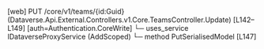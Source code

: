 [web] PUT /core/v1/teams/{id:Guid}  (Dataverse.Api.External.Controllers.v1.Core.TeamsController.Update)  [L142–L149] [auth=Authentication.CoreWrite]
  └─ uses_service IDataverseProxyService (AddScoped)
    └─ method PutSerialisedModel [L147]

